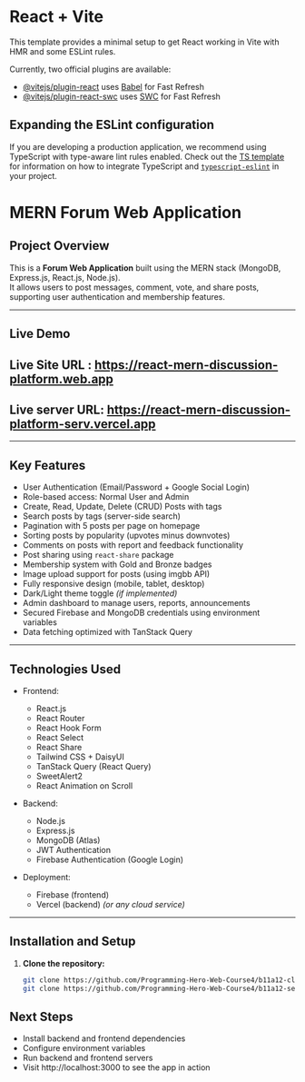 # React + Vite

This template provides a minimal setup to get React working in Vite with HMR and some ESLint rules.

Currently, two official plugins are available:

- [@vitejs/plugin-react](https://github.com/vitejs/vite-plugin-react/blob/main/packages/plugin-react) uses [Babel](https://babeljs.io/) for Fast Refresh
- [@vitejs/plugin-react-swc](https://github.com/vitejs/vite-plugin-react/blob/main/packages/plugin-react-swc) uses [SWC](https://swc.rs/) for Fast Refresh

## Expanding the ESLint configuration

If you are developing a production application, we recommend using TypeScript with type-aware lint rules enabled. Check out the [TS template](https://github.com/vitejs/vite/tree/main/packages/create-vite/template-react-ts) for information on how to integrate TypeScript and [`typescript-eslint`](https://typescript-eslint.io) in your project.

# MERN Forum Web Application

## Project Overview

This is a **Forum Web Application** built using the MERN stack (MongoDB, Express.js, React.js, Node.js).  
It allows users to post messages, comment, vote, and share posts, supporting user authentication and membership features.

---

## Live Demo

## Live Site URL : https://react-mern-discussion-platform.web.app

## Live server URL: https://react-mern-discussion-platform-serv.vercel.app


---

## Key Features

- User Authentication (Email/Password + Google Social Login)
- Role-based access: Normal User and Admin
- Create, Read, Update, Delete (CRUD) Posts with tags
- Search posts by tags (server-side search)
- Pagination with 5 posts per page on homepage
- Sorting posts by popularity (upvotes minus downvotes)
- Comments on posts with report and feedback functionality
- Post sharing using `react-share` package
- Membership system with Gold and Bronze badges
- Image upload support for posts (using imgbb API)
- Fully responsive design (mobile, tablet, desktop)
- Dark/Light theme toggle _(if implemented)_
- Admin dashboard to manage users, reports, announcements
- Secured Firebase and MongoDB credentials using environment variables
- Data fetching optimized with TanStack Query

---

## Technologies Used

- Frontend:

  - React.js
  - React Router
  - React Hook Form
  - React Select
  - React Share
  - Tailwind CSS + DaisyUI
  - TanStack Query (React Query)
  - SweetAlert2
  - React Animation on Scroll

- Backend:
  - Node.js
  - Express.js
  - MongoDB (Atlas)
  - JWT Authentication
  - Firebase Authentication (Google Login)
- Deployment:
  - Firebase (frontend)
  - Vercel (backend) _(or any cloud service)_

---

## Installation and Setup

1. **Clone the repository:**

   ```bash
   git clone https://github.com/Programming-Hero-Web-Course4/b11a12-client-side-ChakmaShantunu.git
   git clone https://github.com/Programming-Hero-Web-Course4/b11a12-server-side-ChakmaShantunu.git

## Next Steps

- Install backend and frontend dependencies
- Configure environment variables
- Run backend and frontend servers
- Visit http://localhost:3000 to see the app in action
